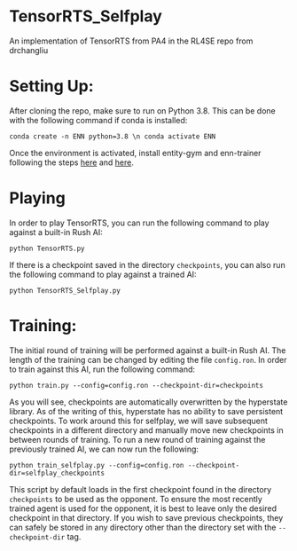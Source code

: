 # TensorRTS_Selfplay
An implementation of TensorRTS from PA4 in the RL4SE repo from drchangliu

# Setting Up:
After cloning the repo, make sure to run on Python 3.8. This can be done with the following command if conda is installed:

`conda create -n ENN python=3.8 \n
conda activate ENN`

Once the environment is activated, install entity-gym and enn-trainer following the steps [here](https://github.com/entity-neural-network/entity-gym) and [here](https://github.com/entity-neural-network/enn-trainer).

# Playing
In order to play TensorRTS, you can run the following command to play against a built-in Rush AI:

`python TensorRTS.py`

If there is a checkpoint saved in the directory `checkpoints`, you can also run the following command to play against a trained AI:

`python TensorRTS_Selfplay.py`

# Training:
The initial round of training will be performed against a built-in Rush AI. The length of the training can be changed by editing the file `config.ron`. In order to train against this AI, run the following command:

`python train.py --config=config.ron --checkpoint-dir=checkpoints`

As you will see, checkpoints are automatically overwritten by the hyperstate library. As of the writing of this, hyperstate has no ability to save persistent checkpoints. To work around this for selfplay, we will save subsequent checkpoints in a different directory and manually move new checkpoints in between rounds of training. To run a new round of training against the previously trained AI, we can now run the following:

`python train_selfplay.py --config=config.ron --checkpoint-dir=selfplay_checkpoints`

This script by default loads in the first checkpoint found in the directory `checkpoints` to be used as the opponent. To ensure the most recently trained agent is used for the opponent, it is best to leave only the desired checkpoint in that directory. If you wish to save previous checkpoints, they can safely be stored in any directory other than the directory set with the `--checkpoint-dir` tag.
